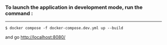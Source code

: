 ### To launch the application in development mode, run the command :

---

```
$ docker compose -f docker-compose.dev.yml up --build
```

and go [http://localhost:8080/](http://localhost:3000/)
